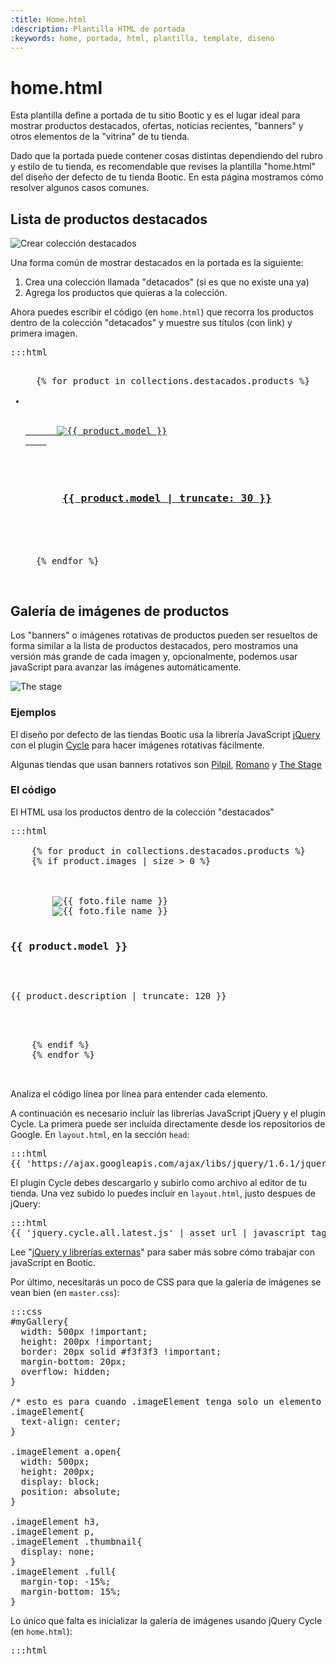 ```yaml
---
:title: Home.html
:description: Plantilla HTML de portada
:keywords: home, portada, html, plantilla, template, diseno
---
```


# home.html

Esta plantilla define a portada de tu sitio Bootic y es el lugar ideal para mostrar productos destacados, ofertas, noticias recientes, "banners" y otros elementos de la "vitrina" de tu tienda.

Dado que la portada puede contener cosas distintas dependiendo del rubro y estilo de tu tienda, es recomendable que revises la plantilla "home.html" del diseño der defecto de tu tienda Bootic. En esta página mostramos cómo resolver algunos casos comunes.

## Lista de productos destacados  
<div class="clearfix">
<img src="<%= img('/img/themes/new_collection.png').thumb('300x200').url %>" alt="Crear colección destacados" class="shadowed left" />    
<p>Una forma común de mostrar destacados en la portada es la siguiente:</p>
<ol>
  <li>Crea una colección llamada "detacados" (si es que no existe una ya)</li>
  <li>Agrega los productos que quieras a la colección.</li>
</ol>
<p>Ahora puedes escribir el código (en <code>home.html</code>) que recorra los productos dentro de la colección "detacados" y muestre sus títulos (con link) y primera imagen.</p>
</div>

<pre>:::html
<ul id="productos_destacados">
  {% for product in collections.destacados.products %}
  <li>
    <!-- 1ra imagen -->
    <a href="{{ product.url }}" class="product-image">
      <img src="{{ product.first_image.small }}" alt="{{ product.model }}" />
    </a>
    <!-- título -->
    <h3 class="product-model">
      <a href="{{ product.url }}">{{ product.model | truncate: 30 }}</a>
    </h3>
  </li>
  {% endfor %}
</ul>
</pre>

## Galería de imágenes de productos
Los "banners" o imágenes rotativas de productos pueden ser resueltos de forma similar a la lista de productos destacados, pero mostramos una versión más grande de cada imagen y, opcionalmente, podemos usar javaScript para avanzar las ímágenes automáticamente. 

<img src="<%= img('/img/themes/the_stage.png').thumb('640x').url %>" alt="The stage" /> 
  
### Ejemplos
El diseño por defecto de las tiendas Bootic usa la librería JavaScript [jQuery](http://jquery.com/) con el plugin [Cycle](http://jquery.malsup.com/cycle/) para hacer imágenes rotativas fácilmente. 

Algunas tiendas que usan banners rotativos son [Pilpil](http://www.pilpil.cl), [Romano](http://www.romano.cl) y [The Stage](http://www.thestage.cl/)

### El código
El HTML usa los productos dentro de la colección "destacados"

<pre>:::html
<div id="myGallery">
    {% for product in collections.destacados.products %}
    {% if product.images | size > 0 %}
      <div class="imageElement">
        <a href="{{ product.url }}" title="Ver m&aacute;s" class="open"></a>
        <img src="{{ product.first_image.medium }}" class="full" alt="{{ foto.file_name }}" />
        <img src="{{ product.first_image.thumbnail }}" class="thumbnail" alt="{{ foto.file_name }}" />
        <h3>{{ product.model }}</h3>
        <p>{{ product.description | truncate: 120 }}</p>
      </div>
    {% endif %}
    {% endfor %}
  </div><!-- /myGallery -->
</pre>

Analiza el código línea por línea para entender cada elemento.

A continuación es necesario incluír las librerías JavaScript jQuery y el plugin Cycle. La primera puede ser incluída directamente desde los repositorios de Google. En <code>layout.html</code>, en la sección <code>head</code>:

<pre>:::html
{{ 'https://ajax.googleapis.com/ajax/libs/jquery/1.6.1/jquery.min.js' | javascript_tag }}
</pre>

El plugin Cycle debes descargarlo y subirlo como archivo al editor de tu tienda. Una vez subido lo puedes incluír en <code>layout.html</code>, justo despues de jQuery:

<pre>:::html
{{ 'jquery.cycle.all.latest.js' | asset_url | javascript_tag }}
</pre>

<div class="tip">
  Lee "<a href="/es/themes/librerias_externas">jQuery y librerías externas</a>" para saber más sobre cómo trabajar con javaScript en Bootic.
</div>

Por último, necesitarás un poco de CSS para que la galería de imágenes se vean bien (en <code>master.css</code>):

<pre>:::css
#myGallery{
  width: 500px !important;
  height: 200px !important;
  border: 20px solid #f3f3f3 !important;
  margin-bottom: 20px;
  overflow: hidden;
}

/* esto es para cuando .imageElement tenga solo un elemento */
.imageElement{
  text-align: center;
}

.imageElement a.open{
  width: 500px;
  height: 200px;
  display: block;
  position: absolute;
}

.imageElement h3,
.imageElement p,
.imageElement .thumbnail{
  display: none;
}
.imageElement .full{
  margin-top: -15%;
  margin-bottom: 15%;
}
</pre>

Lo único que falta es inicializar la galería de imágenes usando jQuery Cycle (en <code>home.html</code>):

<pre>:::html
<script type='text/javascript' charset='utf-8'> 
  $(function () { 
    $('#myGallery').cycle({ 
      fx: 'fade' // choose your transition type, ex: fade, scrollUp, shuffle, etc... 
    }); 
  }); 
</script>
</pre>